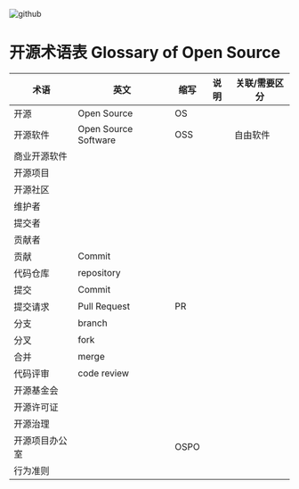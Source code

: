 ![github](https://img.shields.io/static/v1?label=OSKM&message=%E5%BC%80%E6%BA%90%E7%9F%A5%E8%AF%86%E5%9C%B0%E5%9B%BE&color=blue)

# 开源术语表 Glossary of Open Source 

| 术语 | 英文 | 缩写 | 说明 | 关联/需要区分|
|----|----|----|----|----|
| 开源| Open Source| OS | | |
| 开源软件 | Open Source Software | OSS  |  | 自由软件|
| 商业开源软件 |   ||||
| 开源项目 |   ||||
| 开源社区 |   ||||
| 维护者| ||||
| 提交者| ||||
| 贡献者| ||||
| 贡献 | Commit ||||
| 代码仓库| repository||||
| 提交| Commit ||||
| 提交请求| Pull Request | PR |||
| 分支| branch ||||
| 分叉| fork ||||
| 合并| merge ||||
| 代码评审| code review ||||
| 开源基金会| ||||
| 开源许可证| ||||
| 开源治理| ||||
| 开源项目办公室| |OSPO|||
| 行为准则| ||||
